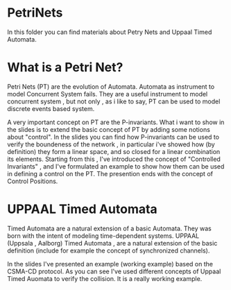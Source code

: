 # PetriNets
In this folder you can find materials about Petry Nets and Uppaal Timed Automata.

# What is a Petri Net?
Petri Nets (PT) are the evolution of Automata. Automata as instrument to model Concurrent System fails.
They are a useful instrument to model concurrent system , but not only , as i like to say,
PT can be used to model discrete events based system.

A very important concept on PT are the P-invariants. What i want to show in the slides is to extend the basic concept of PT by adding some notions about "control". 
In the slides you can find how P-invariants can be used to verify the boundeness of the network , in particular i've showed how (by definition) they form a linear space, and so closed for a linear combination its elements.
Starting from this , I've introduced the concept of "Controlled Invariants" , and I've formulated an example to show how them can be used in defining a control on the PT.
The presention ends with the concept of Control Positions.

# UPPAAL Timed Automata
Timed Automata are a natural extension of a basic Automata. They was born with the intent of modeling time-dependent systems.
UPPAAL (Uppsala , Aalborg) Timed  Automata , are a natural extension of the basic definition (include for example the concept of synchronized channels).

In the slides I've presented an example (working example) based on the CSMA-CD protocol. 
As you can see I've used different concepts of Uppaal Timed Auomata to verify the collision. It is a really working example.
